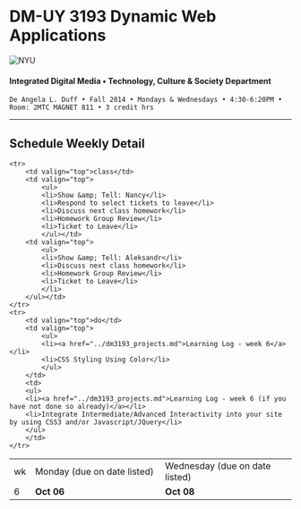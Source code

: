 # DM-UY 3193 Dynamic Web Applications

![NYU](http://ws2.polishedsolid.com/de/nyu_soe_logo.png)
#### Integrated Digital Media • Technology, Culture & Society Department

    De Angela L. Duff • Fall 2014 • Mondays & Wednesdays • 4:30-6:20PM • Room: 2MTC MAGNET 811 • 3 credit hrs

---

## Schedule Weekly Detail

<table>
<tr>
<td>wk</td>
<td>Monday (due on date listed)</td>
<td>Wednesday (due on date listed)</td>
</tr>
<!-- dates -->
    <tr>
        <td valign="top" width="4%">6</td>
        <td valign="top" width="48%"><strong>Oct 06</strong></td>
        <td valign="top" width="48%"><strong>Oct 08</strong></td>
    </tr>

    <tr>
        <td valign="top">class</td>
        <td valign="top">
            <ul>
            <li>Show &amp; Tell: Nancy</li>
            <li>Respond to select tickets to leave</li>
            <li>Discuss next class homework</li>
            <li>Homework Group Review</li>
            <li>Ticket to Leave</li>
            </ul></td>
        <td valign="top">
            <ul>
            <li>Show &amp; Tell: Aleksandr</li>
            <li>Discuss next class homework</li>
            <li>Homework Group Review</li>
            <li>Ticket to Leave</li>
            </li>
        </ul></td>
    </tr>
    <tr>
        <td valign="top">do</td>
        <td valign="top">
            <ul>
            <li><a href="../dm3193_projects.md">Learning Log - week 6</a></li>
            <li>CSS Styling Using Color</li>
            </ul>
        </td>
        <td>
        <ul>
        <li><a href="../dm3193_projects.md">Learning Log - week 6 (if you have not done so already)</a></li>
        <li>Integrate Intermediate/Advanced Interactivity into your site by using CSS3 and/or Javascript/JQuery</li>
        </ul>  
        </td>
    </tr>

</table>